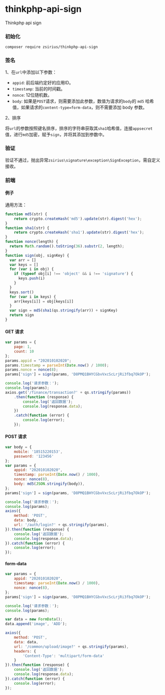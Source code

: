 # thinkphp-api-sign
Thinkphp api sign

### 初始化
```shell
composer require zsirius/thinkphp-api-sign
```


### 签名
1、在`url`中添加以下参数：

- `appid`: 前后端约定好的应用ID。
- `timestamp`: 当前的时间戳。
- `nonce`: 12位随机数。
- `body`: 如果是`POST`请求，则需要添加此参数，数值为请求的`body`的 `md5` 哈希值，如果请求的`content-type=form-data`，则不需要添加 body 参数。

2、排序

将`url`的参数按照键名排序，排序的字符串获取其`sha1`哈希值，连接`appsecret`值，进行`md5`加密，赋予`sign`，并将其添加到参数中。

### 验证
验证不通过，抛出异常`zsirius\signature\exception\SignException`，需自定义接收。


### 前端
#### 例子

通用方法：
```js
function md5(str) {
    return crypto.createHash('md5').update(str).digest('hex');
}
function sha1(str) {
    return crypto.createHash('sha1').update(str).digest('hex');
}
function nonce(length) {
  return Math.random().toString(36).substr(2, length);
}
function sign(obj, signKey) {
  var arr = []
  var keys = []
  for (var i in obj) {
    if (typeof obj[i] !== 'object' && i !== 'signature') {
      keys.push(i)
    }
  }
  keys.sort()
  for (var i in keys) {
    arr[keys[i]] = obj[keys[i]]
  }
  var sign = md5(sha1(qs.stringify(arr)) + signKey) 
  return sign
}
```

#### GET 请求
```js
var params = {
    page: 1,
    count: 10
};
params.appid = "202010102020";
params.timestamp = parseInt(Date.now() / 1000);
params.nonce = nonce(8);
params['sign'] = sign(params, 'D8PMQ1BHYCGbvVxcScLrjRi3fbq7OkOP');

console.log('请求参数：');
console.log(params);
axios.get('/finance/transaction?' + qs.stringify(params))
    .then(function (response) {
        console.log('返回数据');
        console.log(response.data);
    })
    .catch(function (error) {
        console.log(error);
    });
```
#### POST 请求
```js
var body = {
    mobile: '18515220153',
    password: '123456'
};
var params = {
    appid: "202010102020",
    timestamp: parseInt(Date.now() / 1000),
    nonce: nonce(8),
    body: md5(JSON.stringify(body)),
};
params['sign'] = sign(params, 'D8PMQ1BHYCGbvVxcScLrjRi3fbq7OkOP');

console.log('请求参数：');
console.log(params);
axios({
    method: 'POST',
    data: body,
    url: '/auth/login?' + qs.stringify(params),
}).then(function (response) {
    console.log('返回数据');
    console.log(response.data);
}).catch(function (error) {
    console.log(error);
});
```
#### form-data
```js
var params = {
    appid: "202010102020",
    timestamp: parseInt(Date.now() / 1000),
    nonce: nonce(8),
};
params['sign'] = sign(params, 'D8PMQ1BHYCGbvVxcScLrjRi3fbq7OkOP');

console.log('请求参数：');
console.log(params);

var data = new FormData();
data.append('image', 'ADD');

axios({
    method: 'POST',
    data: data,
    url: '/common/upload/image?' + qs.stringify(params),
    headers: {
        'Content-Type': 'multipart/form-data'
    }
}).then(function (response) {
    console.log('返回数据');
    console.log(response.data);
}).catch(function (error) {
    console.log(error);
});
```
